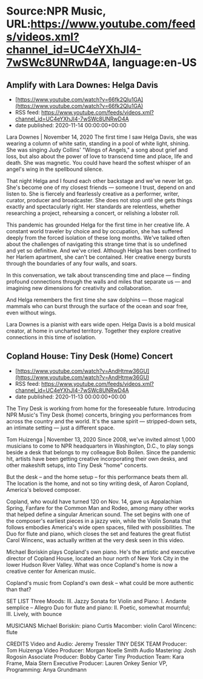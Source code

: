 # Source:NPR Music, URL:https://www.youtube.com/feeds/videos.xml?channel_id=UC4eYXhJI4-7wSWc8UNRwD4A, language:en-US

## Amplify with Lara Downes: Helga Davis
 - [https://www.youtube.com/watch?v=66fk2Qlu1GA](https://www.youtube.com/watch?v=66fk2Qlu1GA)
 - RSS feed: https://www.youtube.com/feeds/videos.xml?channel_id=UC4eYXhJI4-7wSWc8UNRwD4A
 - date published: 2020-11-14 00:00:00+00:00

Lara Downes | November 14, 2020
The first time I saw Helga Davis, she was wearing a column of white satin, standing in a pool of white light, shining. She was singing Judy Collins' "Wings of Angels," a song about grief and loss, but also about the power of love to transcend time and place, life and death. She was magnetic. You could have heard the softest whisper of an angel's wing in the spellbound silence.

That night Helga and I found each other backstage and we've never let go. She's become one of my closest friends — someone I trust, depend on and listen to. She is fiercely and fearlessly creative as a performer, writer, curator, producer and broadcaster. She does not stop until she gets things exactly and spectacularly right. Her standards are relentless, whether researching a project, rehearsing a concert, or relishing a lobster roll.

This pandemic has grounded Helga for the first time in her creative life. A constant world traveler by choice and by occupation, she has suffered deeply from the forced isolation of these long months. We've talked often about the challenges of navigating this strange time that is so undefined and yet so definitive. And we've cried. Although Helga has been confined to her Harlem apartment, she can't be contained. Her creative energy bursts through the boundaries of any four walls, and soars.

In this conversation, we talk about transcending time and place — finding profound connections through the walls and miles that separate us — and imagining new dimensions for creativity and collaboration.

And Helga remembers the first time she saw dolphins — those magical mammals who can burst through the surface of the ocean and soar free, even without wings.

Lara Downes is a pianist with ears wide open.
Helga Davis is a bold musical creator, at home in uncharted territory.
Together they explore creative connections in this time of isolation.

## Copland House: Tiny Desk (Home) Concert
 - [https://www.youtube.com/watch?v=AndHtmw36GU](https://www.youtube.com/watch?v=AndHtmw36GU)
 - RSS feed: https://www.youtube.com/feeds/videos.xml?channel_id=UC4eYXhJI4-7wSWc8UNRwD4A
 - date published: 2020-11-13 00:00:00+00:00

The Tiny Desk is working from home for the foreseeable future. Introducing NPR Music's Tiny Desk (home) concerts, bringing you performances from across the country and the world. It's the same spirit — stripped-down sets, an intimate setting — just a different space.

Tom Huizenga | November 13, 2020 
Since 2008, we've invited almost 1,000 musicians to come to NPR headquarters in Washington, D.C., to play songs beside a desk that belongs to my colleague Bob Boilen. Since the pandemic hit, artists have been getting creative incorporating their own desks, and other makeshift setups, into Tiny Desk "home" concerts.

But the desk – and the home setup – for this performance beats them all. The location is the home, and not so tiny writing desk, of Aaron Copland, America's beloved composer.

Copland, who would have turned 120 on Nov. 14, gave us Appalachian Spring, Fanfare for the Common Man and Rodeo, among many other works that helped define a singular American sound. The set begins with one of the composer's earliest pieces in a jazzy vein, while the Violin Sonata that follows embodies America's wide open spaces, filled with possibilities. The Duo for flute and piano, which closes the set and features the great flutist Carol Wincenc, was actually written at the very desk seen in this video.

Michael Boriskin plays Copland's own piano. He's the artistic and executive director of Copland House, located an hour north of New York City in the lower Hudson River Valley. What was once Copland's home is now a creative center for American music.

Copland's music from Copland's own desk – what could be more authentic than that?

SET LIST
Three Moods: III. Jazzy
Sonata for Violin and Piano: I. Andante semplice – Allegro
Duo for flute and piano: II. Poetic, somewhat mournful; III. Lively, with bounce

MUSICIANS
Michael Boriskin: piano
Curtis Macomber: violin
Carol Wincenc: flute

CREDITS
Video and Audio: Jeremy Tressler
TINY DESK TEAM
Producer: Tom Huizenga
Video Producer: Morgan Noelle Smith
Audio Mastering: Josh Rogosin
Associate Producer: Bobby Carter
Tiny Production Team: Kara Frame, Maia Stern
Executive Producer: Lauren Onkey
Senior VP, Programming: Anya Grundmann

